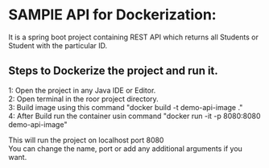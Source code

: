# SAMPlE API for Dockerization:
It is a spring boot project containing REST API which returns all Students or Student with the particular ID.

## Steps to Dockerize the project and run it. 
1: Open the project in any Java IDE or Editor. \
2: Open terminal in the roor project directory. \
3: Build image using this command "docker build -t demo-api-image ." \
4: After Build run the container usin command "docker run -it -p 8080:8080 demo-api-image"


This will run the project on localhost port 8080 \
You can change the name, port or add any additional arguments if you want.
